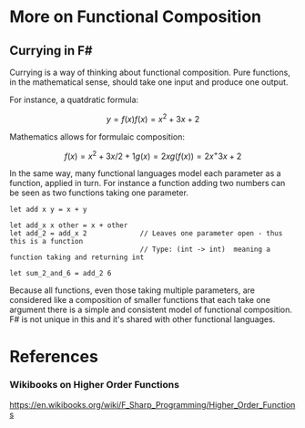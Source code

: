 # More on Functional Composition

## Currying in F#
Currying is a way of thinking about functional composition.
Pure functions, in the mathematical sense, should take one input
and produce one output.

For instance, a quatdratic formula:
```math
y = f(x)
f(x) = x^2 + 3x + 2
```

Mathematics allows for formulaic composition:
```math
f(x) = x^2 + 3x/2 + 1
g(x) = 2x

g(f(x)) = 2x^ + 3x + 2
```

In the same way, many functional languages model each parameter as a function, applied in turn.
For instance a function adding two numbers can be seen as two functions taking one parameter.

```F#
let add x y = x + y

let add_x x other = x + other
let add_2 = add_x 2             // Leaves one parameter open - thus this is a function
                                // Type: (int -> int)  meaning a function taking and returning int

let sum_2_and_6 = add_2 6
```

Because all functions, even those taking multiple parameters, are considered like
a composition of smaller functions that each take one argument there is a simple
and consistent model of functional composition.  F# is not unique in this and it's
shared with other functional languages.


# References

### Wikibooks on Higher Order Functions
https://en.wikibooks.org/wiki/F_Sharp_Programming/Higher_Order_Functions

